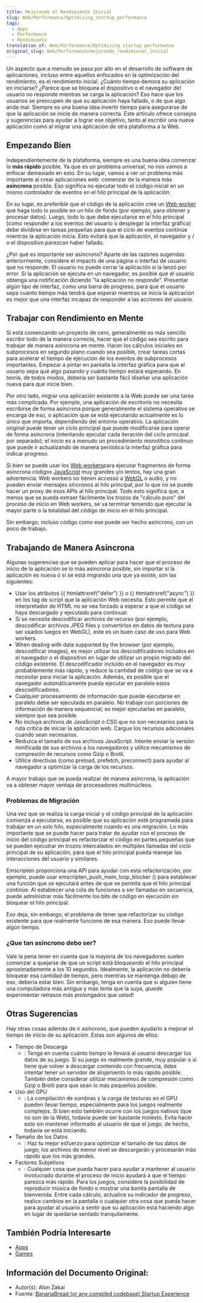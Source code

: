 ```yaml
---
title: Mejorando el Rendimiento Inicial
slug: Web/Performance/Optimizing_startup_performance
tags:
  - Apps
  - Performance
  - Rendimiento
translation_of: Web/Performance/Optimizing_startup_performance
original_slug: Web/Performance/mejorando_rendimienot_inicial
---
```

Un aspecto que a menudo se pasa por alto en el desarrollo de software de aplicaciones, incluso entre aquellos enfocados en la optimización del rendimiento, es el rendimiento inicial. ¿Cuánto tiempo demora su aplicación en iniciarse? ¿Parece que se bloquea el dispositivo o el navegador del usuario no responde mientras se carga la aplicación? Eso hace que los usuarios se preocupen de que su aplicación haya fallado, o de que algo anda mal. Siempre es una buena idea invertir tiempo para asegurarse de que la aplicación se inicie de manera correcta. Este artículo ofrece consejos y sugerencias para ayudar a lograr ese objetivo, tanto al escribir una nueva aplicación como al migrar una aplicación de otra plataforma a la Web.

## Empezando Bien

Independientemente de la plataforma, siempre es una buena idea comenzar lo **más rápido** posible. Ya que es un problema universal, no nos vamos a enfocar demasiado en esto. En su lugar, vamos a ver un problema más importante al crear aplicaciones web: comenzar de la manera más **asíncrona** posible. Eso significa no ejecutar todo el código inicial en un mismo controlador de eventos en el hilo principal de la aplicación.

En su lugar, es preferible que el código de la aplicación cree un [Web worker](es/docs/Web/Guide/Performance/Usando_web_workers) que haga todo lo posible en un hilo de fondo (por ejemplo, para obtener y procesar datos). Luego, todo lo que debe ejecutarse en el hilo principal (como responder a los eventos del usuario o desplegar la interfaz gráfica) debe dividirse en tareas pequeñas para que el ciclo de eventos continúe mientras la aplicación inicia. Esto evitará que la aplicación, el navegador y / o el dispositivo parezcan haber fallado.

¿Por qué es importante ser asíncrono? Aparte de las razones sugeridas anteriormente, considere el impacto de una página o interfaz de usuario que no responde. El usuario no puede cerrar la aplicación si la lanzó por error. Si la aplicación se ejecuta en un navegador, es posible que el usuario obtenga una notificación diciendo "la aplicación no responde". Presentar algún tipo de interfaz, como una barra de progreso, para que el usuario sepa cuánto tiempo más tendrá que esperar mientras se inicia la aplicación es mejor que una interfaz incapaz de responder a las acciones del usuario.

## Trabajar con Rendimiento en Mente

Si está comenzando un proyecto de cero, generalmente es más sencillo escribir todo de la manera correcta, hacer que el código sea escrito para trabajar de manera asíncrona en mente. Hacer los cálculos iniciales en subprocesos en segundo plano cuando sea posible, crear tareas cortas para acelerar el tiempo de ejecución de los eventos de subprocesos importantes. Empezar a pintar en pantalla la interfaz gráfica para que el usuario sepa qué algo pasando y cuánto tiempo estará esperando. En teoría, de todos modos, debería ser bastante fácil diseñar una aplicación nueva para que inicie bien.

Por otro lado, migrar una aplicación existente a la Web puede ser una tarea más complicada. Por ejemplo, una aplicación de escritorio no necesita escribirse de forma asíncrona porque generalmente el sistema operativo se encarga de eso, o aplicación que se está ejecutando actualmente es lo único que importa, dependiendo del entorno operativo. La aplicación original puede tener un ciclo principal que puede modificarse para operar de forma asíncrona (intentando ejecutar cada iteración del ciclo principal por separado); el inicio es a menudo un procedimiento monolítico continuo que puede ir actualizando de manera periódica la interfaz gráfica para indicar progreso.

Si bien se puede usar los [Web workers](es/docs/Web/Guide/Performance/Usando_web_workers)para ejecutar fragmentos de forma asíncrona códigos [JavaScript](/es/docs/JavaScript) muy grandes y/o lentos, hay una gran advertencia: Web workers no tienen accesso a [WebGL](/es/docs/Web/API/WebGL_API) o audio, y no pueden enviar mensajes síncronos al hilo principal, por lo que no se puede hacer un proxy de esos APIs al hilo principal. Todo esto significa que, a menos que se pueda extraer fácilmente los trozos de "cálculo puro" del proceso de inicio en Web workers, se va terminar teniendo que ejecutar la mayor parte o la totalidad del código de inicio en el hilo principal.

Sin embargo, incluso código como ese puede ser hecho asíncrono, con un poco de trabajo.

## Trabajando de Manera Asíncrona

Algunas sugerencias que se pueden aplicar para hacer que el proceso de inicio de la aplicación se lo más asíncrona posible, sin importar si la aplicación es nueva o si se está migrando una que ya existe, son las siguientes:

- Usar los atributos {{ htmlattrxref("defer") }} o {{ htmlattrxref("async") }} en los tag de script que la aplicación Web necesita. Esto permite que el interpretador de HTML no se vea forzado a esperar a que el código se haya descargado y ejecutado para continuar.
- Si se necesita descodificar archivos de recurso (por ejemplo, descodificar archivos JPEG files y convertirlos en datos de textura para ser usados luegos en WebGL), este es un buen caso de uso para Web workers.
- When dealing with data supported by the browser (por ejemplo, descodificar images), es mejor utilizar los descodificadores includos en el navegador o el dispositivo en lugar de utilizar un propio migrado del código existente. El descodificador incluído en el navegador es muy probablemente más rápido, y reduce la cantidad de código que se va a necesitar para iniciar la aplicación. Además, es posible que el navegador automáticamente pueda ejecutar en paralelo estos descodificadores.
- Cualquier procesamiento de información que puede ejecutarse en paralelo debe ser ejecutada en paralelo. No trabaje con porciones de información de manera sequencial; es mejor ejecutarlas en paralelo, siempre que sea posible.
- No incluya archivos de JavaScript o CSS que no son necesarios para la ruta crítica de iniciar la aplicación web. Cargue los recursos adicionales cuando sean necesarios.
- Reduzca el tamaño de sus archivos JavaScript. Intente enviar la versión minificada de sus archivos a los navegadores y utilice mecanismos de compresión de recursos como Gzip o Brotli.
- Utilice directivas (como preload, prefetch, preconnect) para ayudar al navegador a optimizar la carga de los recursos.

A mayor trabajo que se pueda realizar de manera asíncrona, la aplicación va a obtener mayor ventaja de procesadores multinúcleos.

### Problemas de Migración

Una vez que se realiza la carga inicial y el código principal de la aplicación comienza a ejecutarse, es posible que su aplicación esté programada para trabajar en un solo hilo, especialmente cuando es una migración. Lo más importante que se puede hacer para tratar de ayudar con el proceso de inicio del código principal es refactorizar el código en partes pequeñas que se pueden ejecutrar en trozos intercalados en múltiples llamadas del ciclo principal de su aplicación, para que el hilo principal pueda manejar las interacciones del usuario y similares.

Emscripten proporciona una API para ayudar con esta refactorización; por ejemplo, puede usar emscripten_push_main_loop_blocker () para establecer una función que se ejecutará antes de que se permita que el hilo principal continúe. Al establecer una cola de funciones a ser llamadas en secuencia, puede administrar más fácilmente los bits de código en ejecución sin bloquear el hilo principal.

Eso deja, sin embargo, el problema de tener que refactorizar su código existente para que realmente funcione de esa manera. Eso puede llevar algún tiempo.

### ¿Que tan asíncrono debo ser?

Vale la pena tener en cuenta que la mayoría de los navegadores suelen comenzar a quejarse de que un script está bloqueando el hilo principal aproximadamente a los 10 segundos. Idealmente, la aplicación no debería bloquear esa cantidad de tiempo, pero mientras se mantenga debajo de eso, debería estar bien. Sin embargo, tenga en cuenta que si alguien tiene una computadora más antigua y más lenta que la suya, ¡puede experimentar retrasos más prolongados que usted!

## Otras Sugerencias

Hay otras cosas además de ir asíncrono, que pueden ayudarlo a mejorar el tiempo de inicio de su aplicación. Estas son algunos de ellos:

- Tiempo de Descarga
  - : Tenga en cuenta cuánto tiempo le llevará al usuario descargar los datos de su juego. Si su juego es realmente grande, muy popular o si tiene que volver a descargar contenido con frecuencia, debe intentar tener un servidor de alojamiento lo más rápido posible. También debe considerar utilizar mecanismos de compresión como Gzip o Brotli para que sean lo más pequeños posible.
- Uso del GPU
  - : La compilación de sombras y la carga de texturas en el GPU pueden llevar tiempo, especialmente para los juegos realmente complejos. Si bien esto también ocurre con los juegos nativos (que no son de la Web), todavía puede ser bastante molesto. Evita hacer esto sin mantener informado al usuario de que el juego, de hecho, todavía se está iniciando.
- Tamaño de los Datos
  - : Haz tu mejor esfuerzo para optimizar el tamaño de tus datos de juego; los archivos de menor nivel se descargarán y procesarán más rápido que los más grandes.
- Factores Subjetivos
  - : Cualquier cosa que pueda hacer para ayudar a mantener al usuario involucrado durante el proceso de inicio ayudará a que el tiempo parezca más rápido. Para los juegos, considere la posibilidad de reproducir música de fondo o mostrar una bonita pantalla de bienvenida. Entre cada cálculo, actualice su indicador de progreso, realice cambios en la pantalla o cualquier otra cosa que pueda hacer para ayudar al usuario a sentir que su aplicación está haciendo algo en lugar de quedarse sentado tranquilamente.

## También Podría Interesarte

- [Apps](/es/docs/Web/Progressive_web_apps)
- [Games](/es/docs/Games)

## Información del Documento Original:

- Autor(s): Alon Zakai
- Fuente: [BananaBread (or any compiled codebase) Startup Experience](http://mozakai.blogspot.com/2012/07/bananabread-or-any-compiled-codebase.html)
